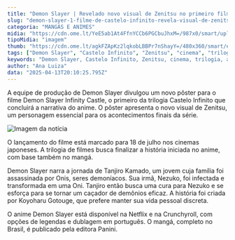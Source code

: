 ```yaml
---
title: "Demon Slayer | Revelado novo visual de Zenitsu no primeiro filme da trilogia Castelo Infinito"
slug: "demon-slayer-1-filme-de-castelo-infinito-revela-visual-de-zenitsu"
categoria: "MANGÁS E ANIMES"
midia: "https://cdn.ome.lt/YeE5ab1At4FfnYCCb6PGCbuJhxM=/987x0/smart/uploads/conteudo/fotos/demonslayer_u7KW7Lr.jpg"
tipoMidia: "imagem"
thumb: "https://cdn.ome.lt/agkFZApKz2lqkobLBBPr7nShayY=/480x360/smart/extras/conteudos/demonslayer_7H3fBUH.jpg"
tags: ["Demon Slayer", "Castelo Infinito", "Zenitsu", "cinema", "trilogia", "anime", "mangá"]
keywords: "Demon Slayer, Castelo Infinito, Zenitsu, cinema, trilogia, anime, mangá"
author: "Ana Luiza"
data: "2025-04-13T20:10:25.795Z"
---
```


A equipe de produção de Demon Slayer divulgou um novo pôster para o filme Demon Slayer Infinity Castle, o primeiro da trilogia Castelo Infinito que concluirá a narrativa do anime. O pôster apresenta o novo visual de Zenitsu, um personagem essencial para os acontecimentos finais da série.

![Imagem da notícia](https://cdn.ome.lt/kY1CrOzlkKdHaelotiIhRPbKhKY=/fit-in/837x500/smart/uploads/conteudo/fotos/kfdosfkosdkf.jpg)

O lançamento do filme está marcado para 18 de julho nos cinemas japoneses. A trilogia de filmes busca finalizar a história iniciada no anime, com base também no mangá.

Demon Slayer narra a jornada de Tanjiro Kamado, um jovem cuja família foi assassinada por Onis, seres demoníacos. Sua irmã, Nezuko, foi infectada e transformada em uma Oni. Tanjiro então busca uma cura para Nezuko e se esforça para se tornar um caçador de demônios eficaz. A história foi criada por Koyoharu Gotouge, que prefere manter sua vida pessoal discreta.

O anime Demon Slayer está disponível na Netflix e na Crunchyroll, com opções de legendas e dublagem em português. O mangá, completo no Brasil, é publicado pela editora Panini.